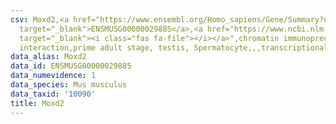 ```yaml
---
csv: Moxd2,<a href="https://www.ensembl.org/Homo_sapiens/Gene/Summary?db=core;g=ENSMUSG00000029885"
  target="_blank">ENSMUSG00000029885</a>,<a href="https://www.ncbi.nlm.nih.gov/pubmed/25450459"
  target="_blank"><i class="fas fa-file"></i></a>",chromatin immunoprecipitation assay,direct
  interaction,prime adult stage, testis, Spermatocyte,,,transcriptional regulation,
data_alias: Moxd2
data_id: ENSMUSG00000029885
data_numevidence: 1
data_species: Mus musculus
data_taxid: '10090'
title: Moxd2
---
```

